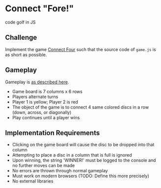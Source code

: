 # Connect "Fore!"
code golf in JS

## Challenge

Implement the game [Connect Four](https://en.wikipedia.org/wiki/Connect_Four) such that the source code of `game.js` is as short as possible.

## Gameplay

Gameplay is [as described here](https://en.wikipedia.org/wiki/Connect_Four#Gameplay).

* Game board is 7 columns x 6 rows
* Players alternate turns
* Player 1 is yellow; Player 2 is red
* The object of the game is to connect 4 same colored discs in a row (down, across, or diagonally)
* Play continues until a player wins

## Implementation Requirements

* Clicking on the game board will cause the disc to be dropped into that column
* Attempting to place a disc in a column that is full is ignored
* Upon winning, the string 'WINNER!' must be logged to the console and no further moves can be made
* No errors are thrown through normal gameplay
* Must work on modern browsers (TODO: Define this more precisely)
* No external libraries
